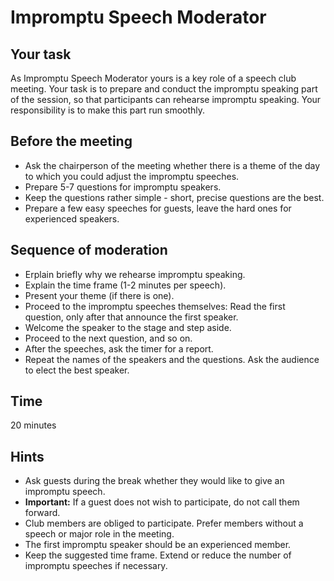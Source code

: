 
# Impromptu Speech Moderator

## Your task

As Impromptu Speech Moderator yours is a key role of a speech club meeting. Your task is to prepare and conduct the impromptu speaking part of the session, so that participants can rehearse impromptu speaking.
Your responsibility is to make this part run smoothly.

## Before the meeting

* Ask the chairperson of the meeting whether there is a theme of the day to which you could adjust the impromptu speeches.
* Prepare 5-7 questions for impromptu speakers.
* Keep the questions rather simple - short, precise questions are the best.
* Prepare a few easy speeches for guests, leave the hard ones for experienced speakers.


## Sequence of moderation

* Erplain briefly why we rehearse impromptu speaking.
* Explain the time frame (1-2 minutes per speech).
* Present your theme (if there is one). 
* Proceed to the impromptu speeches themselves: Read the first question, only after that announce the first speaker.
* Welcome the speaker to the stage and step aside.
* Proceed to the next question, and so on.
* After the speeches, ask the timer for a report.
* Repeat the names of the speakers and the questions. Ask the audience to elect the best speaker.


## Time

20 minutes
 
## Hints

* Ask guests during the break whether they would like to give an impromptu speech.
* **Important:** If a guest does not wish to participate, do not call them forward.
* Club members are obliged to participate. Prefer members without a speech or major role in the meeting.
* The first impromptu speaker should be an experienced member.
* Keep the suggested time frame. Extend or reduce the number of impromptu speeches if necessary.
